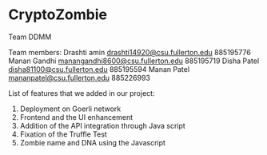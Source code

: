 # CryptoZombie

Team DDMM

Team members:
  Drashti amin        drashti14920@csu.fullerton.edu        885195776
  Manan Gandhi        manangandhi8600@csu.fullerton.edu     885195719
  Disha Patel         disha81100@csu.fullerton.edu          885195594
  Manan Patel          mananpatel@csu.fullerton.edu         885226993
  
  
  
  List of features that we added in our project:
  
  1) Deployment on Goerli network 
  2) Frontend and the UI enhancement
  3) Addition of the API integration through Java script
  4) Fixation of the Truffle Test
  5) Zombie name and DNA using the Javascript

